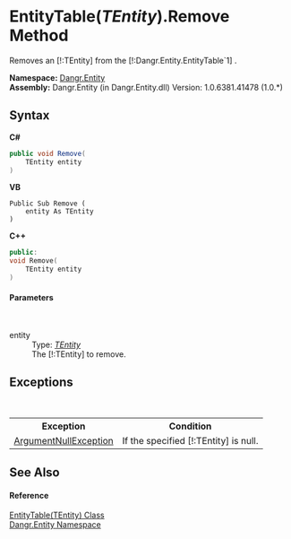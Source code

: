 # EntityTable(*TEntity*).Remove Method 
 

Removes an [!:TEntity] from the [!:Dangr.Entity.EntityTable`1] .

**Namespace:**&nbsp;<a href="N_Dangr_Entity">Dangr.Entity</a><br />**Assembly:**&nbsp;Dangr.Entity (in Dangr.Entity.dll) Version: 1.0.6381.41478 (1.0.*)

## Syntax

**C#**<br />
``` C#
public void Remove(
	TEntity entity
)
```

**VB**<br />
``` VB
Public Sub Remove ( 
	entity As TEntity
)
```

**C++**<br />
``` C++
public:
void Remove(
	TEntity entity
)
```


#### Parameters
&nbsp;<dl><dt>entity</dt><dd>Type: <a href="T_Dangr_Entity_EntityTable_1">*TEntity*</a><br />The [!:TEntity] to remove.</dd></dl>

## Exceptions
&nbsp;<table><tr><th>Exception</th><th>Condition</th></tr><tr><td><a href="http://msdn2.microsoft.com/en-us/library/27426hcy" target="_blank">ArgumentNullException</a></td><td>If the specified [!:TEntity] is null.</td></tr></table>

## See Also


#### Reference
<a href="T_Dangr_Entity_EntityTable_1">EntityTable(TEntity) Class</a><br /><a href="N_Dangr_Entity">Dangr.Entity Namespace</a><br />